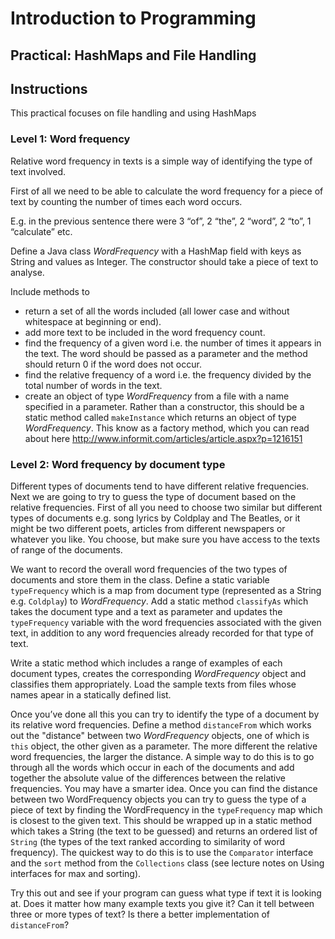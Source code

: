 # Introduction to Programming

## Practical: HashMaps and File Handling

## Instructions

This practical focuses on file handling and using HashMaps

### Level 1: Word  frequency

Relative word frequency in texts is a simple way of identifying the type of text
involved.

First of all we need to be able to calculate the word frequency for a piece of
text by counting the number of times each word occurs.

E.g. in the previous sentence there were 3 “of”, 2 “the”, 2 “word”, 2 “to”, 1
“calculate” etc.

Define a Java class _WordFrequency_ with a HashMap field with keys as String
and values as Integer. The constructor should take a piece of text to analyse.

Include methods to

* return a set of all the words included (all lower case and without
whitespace at beginning or end).
* add more text to be included in the word frequency count.
* find the frequency of a given word i.e. the number of times it appears in
the text. The word should be passed as a parameter and the method
should return 0 if the word does not occur.
* find the relative frequency of a word i.e. the frequency divided by the
total number of words in the text.
* create an object of type _WordFrequency_ from a file with a name specified in a parameter. Rather than a constructor, this should be a static method called `makeInstance` which returns an object of type _WordFrequency_. This know as a factory method, which you can read about here <http://www.informit.com/articles/article.aspx?p=1216151>


### Level 2: Word frequency by document type

Different types of documents tend to have different relative frequencies. Next
we are going to try to guess the type of document based on the relative
frequencies. First of all you need to choose two similar but different types of
documents e.g. song lyrics by Coldplay and The Beatles, or it might be two
different poets, articles from different newspapers or whatever you like. You choose, but make sure you have access to the texts of range of
the documents.

We want to record the overall word frequencies of the two types of documents
and store them in the class. Define a static variable `typeFrequency` which is
a map from document type (represented as a String e.g. `Coldplay`) to
_WordFrequency_. Add a static method `classifyAs` which takes the document type
and a text as parameter and updates the `typeFrequency` variable with the word frequencies associated with the given text, in addition to any word frequencies already recorded for that type of text.

Write a static method which includes a range of examples of each document
types, creates the corresponding _WordFrequency_ object and classifies them 
appropriately. Load the sample texts from files whose names apear in a statically defined list.

Once youʼve done all this you can try to identify the type of a document by its
relative word frequencies. Define a method `distanceFrom` which works out
the "distance" between two _WordFrequency_ objects, one of which is `this`
object, the other given as a parameter. The more different the relative word
frequencies, the larger the distance. A simple way to do this is to go through
all the words which occur in each of the documents and add together the
absolute value of the differences between the relative frequencies. You may
have a smarter idea. Once you can find the distance between two
WordFrequency objects you can try to guess the type of a piece of text by
finding the WordFrequency in the `typeFrequency` map which is closest to the
given text. This should be wrapped up in a static method which takes a String
(the text to be guessed) and returns an ordered list of `String` (the types of the text ranked according to similarity of word frequency). The quickest way to do this is to use the `Comparator` interface and the `sort` method from the `Collections` class (see lecture notes on Using interfaces for max and sorting).

Try this out and see if your program can guess what type if text it is looking at.
Does it matter how many example texts you give it? Can it tell between three
or more types of text? Is there a better implementation of `distanceFrom`?
